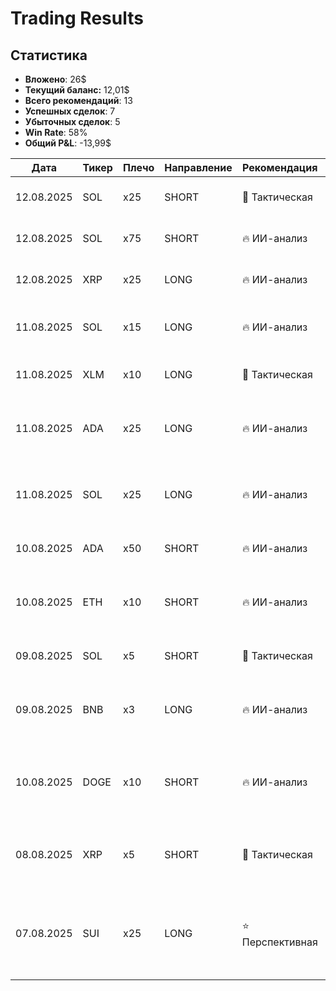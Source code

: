 # Trading Results


## Статистика
- **Вложено**: 26$
- **Текущий баланс:** 12,01$
- **Всего рекомендаций**: 13
- **Успешных сделок**: 7
- **Убыточных сделок**: 5
- **Win Rate**: 58%
- **Общий P&L**: -13,99$

| Дата | Тикер | Плечо | Направление | Рекомендация | Обоснование | Результат |
|------|-------|-------|-------------|--------------|-------------|-----------|
| 12.08.2025 | SOL | x25 | SHORT | 🎯 Тактическая | Пользовательский выбор, ручной вход | В процессе |
| 12.08.2025 | SOL | x75 | SHORT | 🔥 ИИ-анализ | Максимальное плечо, высокий риск | +0,83$ |
| 12.08.2025 | XRP | x25 | LONG | 🔥 ИИ-анализ | Высокое плечо, агрессивная стратегия | -2,02$ |
| 11.08.2025 | SOL | x15 | LONG | 🔥 ИИ-анализ | Повторная попытка после предыдущего минуса | +1,4$ |
| 11.08.2025 | XLM | x10 | LONG | 🎯 Тактическая | Пользовательский выбор, ручной вход | -1,2$ |
| 11.08.2025 | ADA | x25 | LONG | 🔥 ИИ-анализ | Уверенность 82.4%, позитивная динамика +2.5%, высокий объем | +1,33$ |
| 11.08.2025 | SOL | x25 | LONG | 🔥 ИИ-анализ | Максимальная уверенность (86.5%), позитивная динамика +2.5% | -1,37$ |
| 10.08.2025 | ADA | x50 | SHORT | 🔥 ИИ-анализ | Высокое плечо, агрессивная стратегия | ЛИКВИДАЦИЯ |
| 10.08.2025 | ETH | x10 | SHORT | 🔥 ИИ-анализ | стабильные изменения (+0.6%), технический анализ | +0,40$ |
| 09.08.2025 | SOL | x5 | SHORT | 🎯 Тактическая | Волатильность, потенциал коррекции | -1,1306$ |
| 09.08.2025 | BNB | x3 | LONG | 🔥 ИИ-анализ | Стабильные изменения (-0.5%), технический анализ | -0,2042$ |
| 10.08.2025 | DOGE | x10 | SHORT | 🔥 ИИ-анализ | Стабильные изменения (+0.8%), технический анализ, высокий объем торгов | +2,71$ |
| 08.08.2025 | XRP | x5 | SHORT | 🎯 Тактическая | Высокая волатильность XRP, потенциал коррекции после роста | +0,1926$ |
| 07.08.2025 | SUI | x25 | LONG | ⭐ Перспективная | Layer 1 блокчейн с высоким потенциалом, сильная экосистема, восходящий тренд | +2,7974$  |